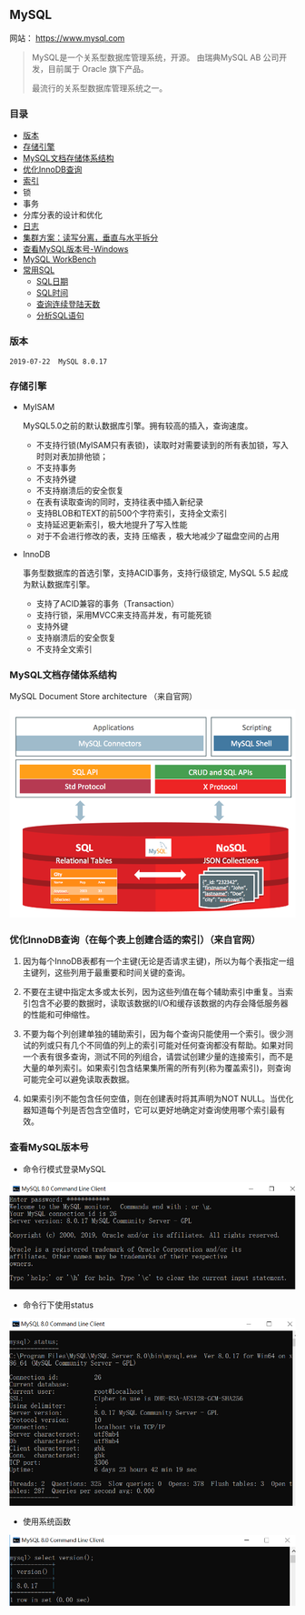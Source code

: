 ## MySQL

网站： https://www.mysql.com

> MySQL是一个关系型数据库管理系统，开源。
> 由瑞典MySQL AB 公司开发，目前属于 Oracle 旗下产品。
> 
> 最流行的关系型数据库管理系统之一。

### 目录
- [版本](#版本)
- [存储引擎](#存储引擎)
- [MySQL文档存储体系结构](#MySQL文档存储体系结构)
- [优化InnoDB查询](#优化InnoDB查询（在每个表上创建合适的索引）（来自官网）)
- [索引](MySQL-index.md)
- 锁
- 事务
- 分库分表的设计和优化
- [日志](MySQL-log.md)
- [集群方案：读写分离，垂直与水平拆分](MySQL-Cluster.md)
- [查看MySQL版本号-Windows](#查看MySQL版本号)
- [MySQL WorkBench](MySQL-workbench.md)
- [常用SQL](MySQL-sql.md)
    - [SQL日期](MySQL-date.md)
    - [SQL时间](MySQL-time.md)
    - [查询连续登陆天数](MySQL-incessancydays.md)
    - [分析SQL语句](MySQL-explain.md)
    

### 版本
	
	2019-07-22  MySQL 8.0.17

### 存储引擎

- MyISAM

    MySQL5.0之前的默认数据库引擎。拥有较高的插入，查询速度。
    - 不支持行锁(MyISAM只有表锁)，读取时对需要读到的所有表加锁，写入时则对表加排他锁；
    - 不支持事务
    - 不支持外键
    - 不支持崩溃后的安全恢复
    - 在表有读取查询的同时，支持往表中插入新纪录
    - 支持BLOB和TEXT的前500个字符索引，支持全文索引
    - 支持延迟更新索引，极大地提升了写入性能
    - 对于不会进行修改的表，支持 压缩表 ，极大地减少了磁盘空间的占用
    
- InnoDB

    事务型数据库的首选引擎，支持ACID事务，支持行级锁定, MySQL 5.5 起成为默认数据库引擎。
    - 支持了ACID兼容的事务（Transaction）
    - 支持行锁，采用MVCC来支持高并发，有可能死锁
    - 支持外键
    - 支持崩溃后的安全恢复
    - 不支持全文索引

### MySQL文档存储体系结构

MySQL Document Store architecture （来自官网）

![MySQL Document Store architecture](../../images/MySQL-Document-Store-architecture.png)

### 优化InnoDB查询（在每个表上创建合适的索引）（来自官网）

1.	因为每个InnoDB表都有一个主键(无论是否请求主键)，所以为每个表指定一组主键列，这些列用于最重要和时间关键的查询。

2.	不要在主键中指定太多或太长列，因为这些列值在每个辅助索引中重复。当索引包含不必要的数据时，读取该数据的I/O和缓存该数据的内存会降低服务器的性能和可伸缩性。

3.	不要为每个列创建单独的辅助索引，因为每个查询只能使用一个索引。很少测试的列或只有几个不同值的列上的索引可能对任何查询都没有帮助。如果对同一个表有很多查询，测试不同的列组合，请尝试创建少量的连接索引，而不是大量的单列索引。如果索引包含结果集所需的所有列(称为覆盖索引)，则查询可能完全可以避免读取表数据。

4.	如果索引列不能包含任何空值，则在创建表时将其声明为NOT NULL。当优化器知道每个列是否包含空值时，它可以更好地确定对查询使用哪个索引最有效。

### 查看MySQL版本号

- 命令行模式登录MySQL

![MySQL-Version](../../images/MySQL-Version-1.png)

- 命令行下使用status

![MySQL-Version](../../images/MySQL-Version-2.png)

- 使用系统函数

![MySQL-Version](../../images/MySQL-Version-3.png)
